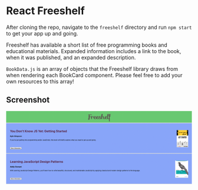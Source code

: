 # React Freeshelf

After cloning the repo, navigate to the `freeshelf` directory and run `npm start` to get your app up and going.

Freeshelf has available a short list of free programming books and educational materials. Expanded information includes a link to the book, when it was published, and an expanded description.

`BookData.js` is an array of objects that the Freeshelf library draws from when rendering each BookCard component. Please feel free to add your own resources to this array!

## Screenshot

![Screenshot](ScreenShot.png)
